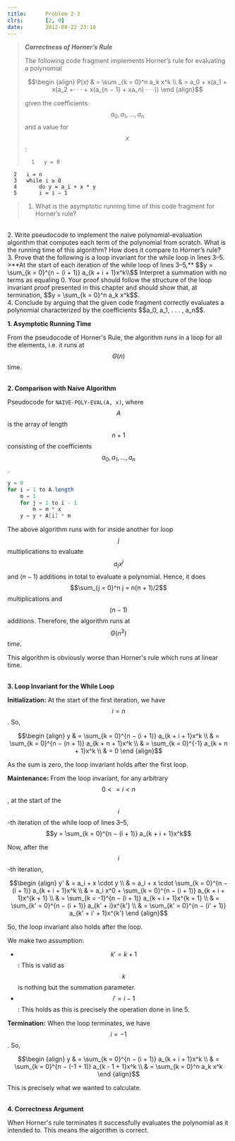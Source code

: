 ```yaml
---
title:      Problem 2-3
clrs:       [2, 0]
date:       2012-08-22 23:10
---
```


>***Correctness of Horner’s Rule***
>
>The following code fragment implements Horner’s rule for evaluating a polynomial
> 
>$$\begin {align}
P(x) & = \sum _{k = 0}^n a_k x^k \\
     & = a_0 + x(a_1 + x(a_2 +· · · + x(a_{n − 1} + xa_n) · · ·))
\end {align}$$
> 
>given the coefficients $$a_0, a_1, . . . , a_n$$ and a value for $$x$$:
> 
>       1   y = 0
      2   i = n
      3   while i ≥ 0
      4       do y = a_i + x * y
      5       i = i − 1
> 
>1. What is the asymptotic running time of this code fragment for Horner’s rule?
<br/>
2. Write pseudocode to implement the naive polynomial-evaluation algorithm that computes each term of the polynomial from scratch. What is the running time of this algorithm? How does it compare to Horner’s rule?
<br/>
3. Prove that the following is a loop invariant for the while loop in lines 3–5.
>**At the start of each iteration of the while loop of lines 3–5,**
$$y = \sum_{k = 0}^{n − (i + 1)} a_{k + i + 1}x^k\\$$
Interpret a summation with no terms as equaling 0. Your proof should follow the structure of the loop invariant proof presented in this chapter and should show that, at termination, $$y = \sum_{k = 0}^n a_k x^k$$.
<br/>
4. Conclude by arguing that the given code fragment correctly evaluates a polynomial characterized by the coefficients $$a_0, a_1, . . . , a_n$$.

<b>1. Asymptotic Running Time</b>

From the pseudocode of Horner's Rule, the algorithm runs in a loop for all the elements, i.e. it runs at $$\Theta(n)$$ time.

<br/>
<b>2. Comparison with Naive Algorithm</b>

Pseudocode for `NAIVE-POLY-EVAL(A, x)`, where $$A$$ is the array of length $$n + 1$$ consisting of the coefficients $$a_0, a_1, . . . , a_n$$.

```java
y = 0
for i = 1 to A.length
    m = 1
    for j = 1 to i - 1
        m = m * x
    y = y + A[i] * m
```

The above algorithm runs with for inside another for loop $$j$$ multiplications to evaluate $$a_j x^j$$ and $(n - 1)$ additions in total to evaluate a polynomial. Hence, it does $$\sum_{j = 0}^n j = n(n + 1)/2$$ multiplications and $$(n - 1)$$ additions. Therefore, the algorithm runs at $$\Theta(n^2)$$ time.

This algorithm is obviously worse than Horner's rule which runs at linear time.

<br/>
<b>3. Loop Invariant for the While Loop</b>

**Initialization:** At the start of the first iteration, we have $$i = n$$. So,

$$\begin {align}
y & = \sum_{k = 0}^{n − (i + 1)} a_{k + i + 1}x^k \\
  & = \sum_{k = 0}^{n − (n + 1)} a_{k + n + 1}x^k \\
  & = \sum_{k = 0}^{-1} a_{k + n + 1}x^k \\
  & = 0
\end {align}$$

As the sum is zero, the loop invariant holds after the first loop.

**Maintenance:** From the loop invariant, for any arbitrary $$0 <= i < n$$, at the start of the $$i$$-th iteration of the while loop of lines 3–5, $$y = \sum_{k = 0}^{n − (i + 1)} a_{k + i + 1}x^k$$

Now, after the $$i$$-th iteration,

$$\begin {align}
y' & = a_i + x \cdot y \\
   & = a_i + x \cdot \sum_{k = 0}^{n − (i + 1)} a_{k + i + 1}x^k \\
   & = a_i x^0 + \sum_{k = 0}^{n − (i + 1)} a_{k + i + 1}x^{k + 1} \\
   & = \sum_{k = -1}^{n − (i + 1)} a_{k + i + 1}x^{k + 1} \\
   & = \sum_{k' = 0}^{n − (i + 1)} a_{k' + i}x^{k'} \\
   & = \sum_{k' = 0}^{n − (i' + 1)} a_{k' + i' + 1}x^{k'}
\end {align}$$

So, the loop invariant also holds after the loop.

We make two assumption:

* $$k' = k + 1$$ : This is valid as $$k$$ is nothing but the summation parameter.
* $$i' = i - 1$$ : This holds as this is precisely the operation done in line 5.

**Termination:** When the loop terminates, we have $$i = -1$$. So,

$$\begin {align}
y & = \sum_{k = 0}^{n − (i + 1)} a_{k + i + 1}x^k \\
  & = \sum_{k = 0}^{n − (-1 + 1)} a_{k - 1 + 1}x^k \\
  & = \sum_{k = 0}^n a_k x^k
\end {align}$$

This is precisely what we wanted to calculate.

<br/>
<b>4. Correctness Argument</b>

When Horner's rule terminates it successfully evaluates the polynomial as it intended to. This means the algorithm is correct.
